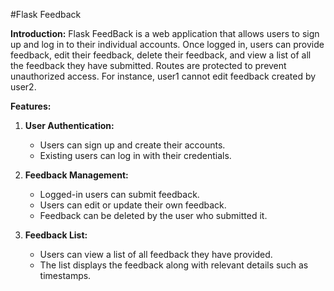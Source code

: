 #Flask Feedback

**Introduction:**
Flask FeedBack is a web application that allows users to sign up and log in to their individual accounts. Once logged in, users can provide feedback, edit their feedback, delete their feedback, and view a list of all the feedback they have submitted. Routes are protected to prevent unauthorized access. For instance, user1 cannot edit feedback created by user2.

**Features:**
1. **User Authentication:**
   - Users can sign up and create their accounts.
   - Existing users can log in with their credentials.

2. **Feedback Management:**
   - Logged-in users can submit feedback.
   - Users can edit or update their own feedback.
   - Feedback can be deleted by the user who submitted it.

3. **Feedback List:**
    - Users can view a list of all feedback they have provided.
    - The list displays the feedback along with relevant details such as timestamps.
